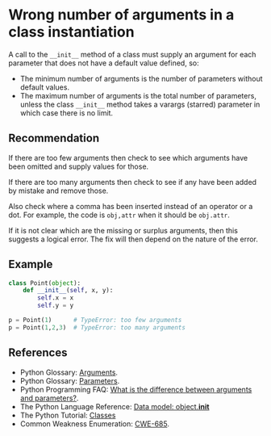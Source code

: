 # Wrong number of arguments in a class instantiation
A call to the `__init__` method of a class must supply an argument for each parameter that does not have a default value defined, so:

* The minimum number of arguments is the number of parameters without default values.
* The maximum number of arguments is the total number of parameters, unless the class `__init__` method takes a varargs (starred) parameter in which case there is no limit.

## Recommendation
If there are too few arguments then check to see which arguments have been omitted and supply values for those.

If there are too many arguments then check to see if any have been added by mistake and remove those.

Also check where a comma has been inserted instead of an operator or a dot. For example, the code is `obj,attr` when it should be `obj.attr`.

If it is not clear which are the missing or surplus arguments, then this suggests a logical error. The fix will then depend on the nature of the error.


## Example

```python
class Point(object):
    def __init__(self, x, y):
        self.x = x
        self.y = y

p = Point(1)      # TypeError: too few arguments
p = Point(1,2,3)  # TypeError: too many arguments

```

## References
* Python Glossary: [Arguments](https://docs.python.org/2/glossary.html#term-argument).
* Python Glossary: [Parameters](https://docs.python.org/glossary.html#term-parameter).
* Python Programming FAQ: [ What is the difference between arguments and parameters?](https://docs.python.org/2/faq/programming.html#faq-argument-vs-parameter).
* The Python Language Reference: [Data model: object.__init__](https://docs.python.org/3/reference/datamodel.html#object.__init__)
* The Python Tutorial: [Classes](https://docs.python.org/3/tutorial/classes.html)
* Common Weakness Enumeration: [CWE-685](https://cwe.mitre.org/data/definitions/685.html).
